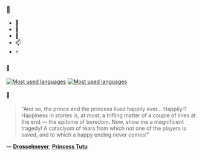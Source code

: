 ### 👋

- 🔭
- 🌱
- 💬
- 📫
- ⚡

#### 🧏

[![Most used languages](https://github-readme-stats-aynah.vercel.app/api/top-langs/?username=aynh&theme=solarized-dark&langs_count=6&layout=compact&hide_title=true)](https://github.com/anuraghazra/github-readme-stats#gh-dark-mode-only)
[![Most used languages](https://github-readme-stats-aynah.vercel.app/api/top-langs/?username=aynh&theme=solarized-light&langs_count=6&layout=compact&hide_title=true)](https://github.com/anuraghazra/github-readme-stats#gh-light-mode-only)

#### 💬

> "And so, the prince and the princess lived happily ever... Happily!? Happiness in stories is, at most, a trifling matter of a couple of lines at the end — the epitome of boredom. Now, show me a magnificent tragedy! A cataclysm of tears from which not one of the players is saved, and to which a happy ending never comes!"

&mdash; [**Drosselmeyer**](https://myanimelist.net/character.php?q=Drosselmeyer&cat=character), [**Princess Tutu**](https://myanimelist.net/search/all?q=Princess%20Tutu&cat=all)
